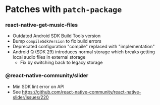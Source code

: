 # Patches with `patch-package`

### react-native-get-music-files

- Outdated Android SDK Build Tools version
- Bump `compileSdkVersion` to fix build errors
- Deprecated configuration "compile" replaced with "implementation"
- Android Q (SDK 29) introduces normal storage which breaks getting local audio files in external storage
  - Fix by switching back to legacy storage

### @react-native-community/slider

- Min SDK lint error on API
- See https://github.com/react-native-community/react-native-slider/issues/220
